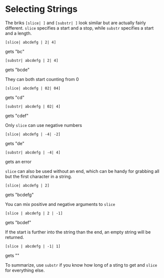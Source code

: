 # Selecting Strings

The briks `[slice| ]` and `[substr| ]` look similar but are actually fairly different. `slice` specifies a start and a stop, while `substr` specifies a start and a length.

    [slice| abcdefg | 2| 4]
gets "bc"

    [substr| abcdefg | 2| 4]
gets "bcde"

They can both start counting from 0

    [slice| abcdefg | 02| 04]
gets "cd"

    [substr| abcdefg | 02| 4]
gets "cdef"

Only `slice` can use negative numbers

    [slice| abcdefg | -4| -2]
gets "de"

    [substr| abcdefg | -4| 4]
gets an error

`slice` can also be used without an end, which can be handy for grabbing all but the first character in  a string.

    [slice| abcdefg | 2]
gets "bcdefg"

You can mix positive and negative arguments to `slice`

    [slice | abcdefg | 2 | -1]
gets "bcdef"

If the start is further into the string than the end, an empty string will be returned.

    [slice | abcdefg | -1| 1]
gets ""

To summarize, use `substr` if you know how long of a sting to get and `slice` for everything else.
